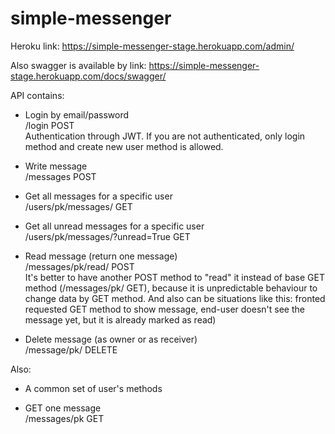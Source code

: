 # simple-messenger


Heroku link: https://simple-messenger-stage.herokuapp.com/admin/

Also swagger is available by link: https://simple-messenger-stage.herokuapp.com/docs/swagger/

API contains:
- Login by email/password     
/login POST     
Authentication through JWT.
If you are not authenticated, only login method and create new user method is allowed. 

- Write message    
/messages POST
- Get all messages for a specific user   
/users/pk/messages/ GET
- Get all unread messages for a specific user    
/users/pk/messages/?unread=True GET
- Read message (return one message)    
/messages/pk/read/ POST     
It's better to have another POST method to "read" it instead of base GET method (/messages/pk/ GET), 
because it is unpredictable behaviour to change data by GET method. 
And also can be situations like this: fronted requested GET method to show message, 
end-user doesn't see the message yet, but it is already marked as read)
- Delete message (as owner or as receiver)    
/message/pk/ DELETE

Also:
- A common set of user's methods

- GET one message    
/messages/pk GET